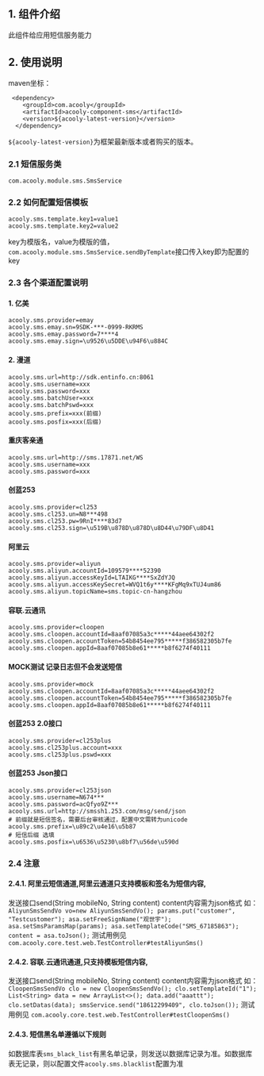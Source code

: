 <!-- title: 短信发送组件  -->
<!-- type: app -->
<!-- author: zhangpu,shuijing,qiubo -->
## 1. 组件介绍

此组件给应用短信服务能力

## 2. 使用说明

maven坐标：

     <dependency>
        <groupId>com.acooly</groupId>
        <artifactId>acooly-component-sms</artifactId>
        <version>${acooly-latest-version}</version>
      </dependency>

`${acooly-latest-version}`为框架最新版本或者购买的版本。

### 2.1 短信服务类

    com.acooly.module.sms.SmsService

### 2.2 如何配置短信模板


    acooly.sms.template.key1=value1
    acooly.sms.template.key2=value2


key为模版名，value为模版的值，`com.acooly.module.sms.SmsService.sendByTemplate`接口传入key即为配置的key
    
### 2.3 各个渠道配置说明

#### 1. 亿美

    acooly.sms.provider=emay
    acooly.sms.emay.sn=9SDK-***-0999-RKRMS
    acooly.sms.emay.password=7****4
    acooly.sms.emay.sign=\u9526\u5DDE\u94F6\u884C


#### 2. 漫道

    acooly.sms.url=http://sdk.entinfo.cn:8061
    acooly.sms.username=xxx
    acooly.sms.password=xxx
    acooly.sms.batchUser=xxx
    acooly.sms.batchPswd=xxx
    acooly.sms.prefix=xxx(前缀)
    acooly.sms.posfix=xxx(后缀)

#### 重庆客亲通

    acooly.sms.url=http://sms.17871.net/WS
    acooly.sms.username=xxx
    acooly.sms.password=xxx

#### 创蓝253

    acooly.sms.provider=cl253
    acooly.sms.cl253.un=N8***498
    acooly.sms.cl253.pw=9RnI****83d7
    acooly.sms.cl253.sign=\u519B\u878D\u878D\u8D44\u79DF\u8D41


#### 阿里云

    acooly.sms.provider=aliyun
    acooly.sms.aliyun.accountId=109579****52390
    acooly.sms.aliyun.accessKeyId=LTAIKG****SxZdYJQ
    acooly.sms.aliyun.accessKeySecret=WVQ1t6y****KFgMq9xTUJ4um86
    acooly.sms.aliyun.topicName=sms.topic-cn-hangzhou


#### 容联.云通讯

    acooly.sms.provider=cloopen
    acooly.sms.cloopen.accountId=8aaf07085a3c*****44aee64302f2
    acooly.sms.cloopen.accountToken=54b8454ee795*****f386582305b7fe
    acooly.sms.cloopen.appId=8aaf07085b8e61*****b8f6274f40111

 
#### MOCK测试 记录日志但不会发送短信

    acooly.sms.provider=mock
    acooly.sms.cloopen.accountId=8aaf07085a3c*****44aee64302f2
    acooly.sms.cloopen.accountToken=54b8454ee795*****f386582305b7fe
    acooly.sms.cloopen.appId=8aaf07085b8e61*****b8f6274f40111
    

####  创蓝253 2.0接口

    acooly.sms.provider=cl253plus
    acooly.sms.cl253plus.account=xxx
    acooly.sms.cl253plus.pswd=xxx

####  创蓝253 Json接口

    acooly.sms.provider=cl253json
    acooly.sms.username=N674***
    acooly.sms.password=acQfyo9Z***
    acooly.sms.url=http://smssh1.253.com/msg/send/json
    # 前缀就是短信签名，需要后台审核通过，配置中文需转为unicode
    acooly.sms.prefix=\u89c2\u4e16\u5b87
    # 短信后缀 选填
    acooly.sms.posfix=\u6536\u5230\u8bf7\u56de\u590d



### 2.4 注意
   
#### 2.4.1. 阿里云短信通道,阿里云通道只支持模板和签名为短信内容,
   发送接口send(String mobileNo, String content) content内容需为json格式 如：
   `AliyunSmsSendVo vo=new AliyunSmsSendVo();
    params.put("customer", "Testcustomer");
    asa.setFreeSignName("观世宇");
    asa.setSmsParamsMap(params);
    asa.setTemplateCode("SMS_67185863");
    content = asa.toJson();`
    测试用例见 `com.acooly.core.test.web.TestController#testAliyunSms()`
    
#### 2.4.2. 容联.云通讯通道,只支持模板短信内容,
   发送接口send(String mobileNo, String content) content内容需为json格式 如：
   `  CloopenSmsSendVo clo = new CloopenSmsSendVo();
      clo.setTemplateId("1");
      List<String> data = new ArrayList<>();
      data.add("aaattt");
      clo.setDatas(data);
      smsService.send("18612299409", clo.toJson());`
    测试用例见 `com.acooly.core.test.web.TestController#testCloopenSms()`    
    
#### 2.4.3. 短信黑名单遵循以下规则
  如数据库表`sms_black_list`有黑名单记录，则发送以数据库记录为准。如数据库表无记录，则以配置文件`acooly.sms.blacklist`配置为准
    